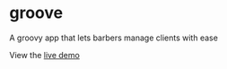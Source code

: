 # groove
A groovy app that lets barbers manage clients with ease

View the [live demo](https://fathomless-depths-99227.herokuapp.com/)
